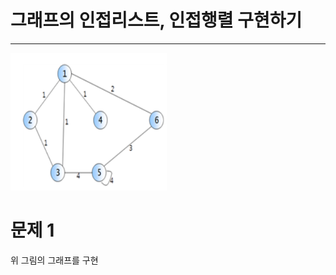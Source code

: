 <h1><strong >그래프의 인접리스트, 인접행렬 구현하기</strong></h1>
<hr>

<img src="Reference_img/10-1.png" width='250' height='220'>

# 문제 1

위 그림의 그래프를 구현